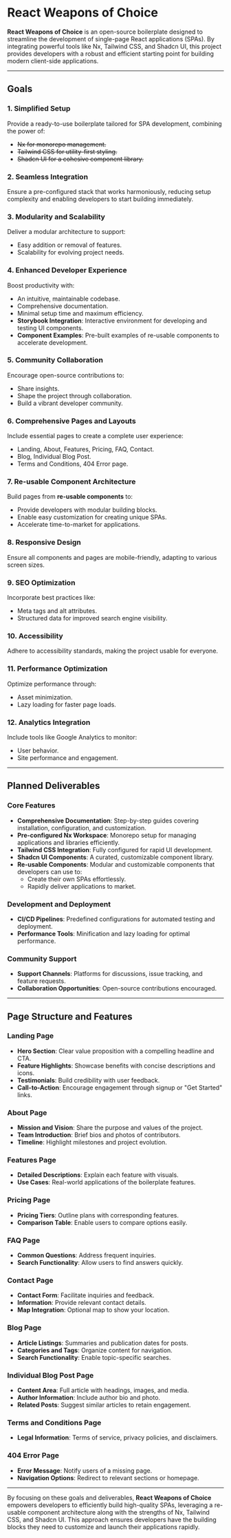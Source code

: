 # React Weapons of Choice

**React Weapons of Choice** is an open-source boilerplate designed to streamline the development of single-page React applications (SPAs). By integrating powerful tools like Nx, Tailwind CSS, and Shadcn UI, this project provides developers with a robust and efficient starting point for building modern client-side applications.

---

## Goals

### 1. Simplified Setup

Provide a ready-to-use boilerplate tailored for SPA development, combining the power of:

- ~~Nx for monorepo management.~~
- ~~Tailwind CSS for utility-first styling.~~
- ~~Shadcn UI for a cohesive component library.~~

### 2. Seamless Integration

Ensure a pre-configured stack that works harmoniously, reducing setup complexity and enabling developers to start building immediately.

### 3. Modularity and Scalability

Deliver a modular architecture to support:

- Easy addition or removal of features.
- Scalability for evolving project needs.

### 4. Enhanced Developer Experience

Boost productivity with:

- An intuitive, maintainable codebase.
- Comprehensive documentation.
- Minimal setup time and maximum efficiency.
- **Storybook Integration**: Interactive environment for developing and testing UI components.
- **Component Examples**: Pre-built examples of re-usable components to accelerate development.

### 5. Community Collaboration

Encourage open-source contributions to:

- Share insights.
- Shape the project through collaboration.
- Build a vibrant developer community.

### 6. Comprehensive Pages and Layouts

Include essential pages to create a complete user experience:

- Landing, About, Features, Pricing, FAQ, Contact.
- Blog, Individual Blog Post.
- Terms and Conditions, 404 Error page.

### 7. Re-usable Component Architecture

Build pages from **re-usable components** to:

- Provide developers with modular building blocks.
- Enable easy customization for creating unique SPAs.
- Accelerate time-to-market for applications.

### 8. Responsive Design

Ensure all components and pages are mobile-friendly, adapting to various screen sizes.

### 9. SEO Optimization

Incorporate best practices like:

- Meta tags and alt attributes.
- Structured data for improved search engine visibility.

### 10. Accessibility

Adhere to accessibility standards, making the project usable for everyone.

### 11. Performance Optimization

Optimize performance through:

- Asset minimization.
- Lazy loading for faster page loads.

### 12. Analytics Integration

Include tools like Google Analytics to monitor:

- User behavior.
- Site performance and engagement.

---

## Planned Deliverables

### Core Features

- **Comprehensive Documentation**: Step-by-step guides covering installation, configuration, and customization.
- **Pre-configured Nx Workspace**: Monorepo setup for managing applications and libraries efficiently.
- **Tailwind CSS Integration**: Fully configured for rapid UI development.
- **Shadcn UI Components**: A curated, customizable component library.
- **Re-usable Components**: Modular and customizable components that developers can use to:
  - Create their own SPAs effortlessly.
  - Rapidly deliver applications to market.

### Development and Deployment

- **CI/CD Pipelines**: Predefined configurations for automated testing and deployment.
- **Performance Tools**: Minification and lazy loading for optimal performance.

### Community Support

- **Support Channels**: Platforms for discussions, issue tracking, and feature requests.
- **Collaboration Opportunities**: Open-source contributions encouraged.

---

## Page Structure and Features

### Landing Page

- **Hero Section**: Clear value proposition with a compelling headline and CTA.
- **Feature Highlights**: Showcase benefits with concise descriptions and icons.
- **Testimonials**: Build credibility with user feedback.
- **Call-to-Action**: Encourage engagement through signup or "Get Started" links.

### About Page

- **Mission and Vision**: Share the purpose and values of the project.
- **Team Introduction**: Brief bios and photos of contributors.
- **Timeline**: Highlight milestones and project evolution.

### Features Page

- **Detailed Descriptions**: Explain each feature with visuals.
- **Use Cases**: Real-world applications of the boilerplate features.

### Pricing Page

- **Pricing Tiers**: Outline plans with corresponding features.
- **Comparison Table**: Enable users to compare options easily.

### FAQ Page

- **Common Questions**: Address frequent inquiries.
- **Search Functionality**: Allow users to find answers quickly.

### Contact Page

- **Contact Form**: Facilitate inquiries and feedback.
- **Information**: Provide relevant contact details.
- **Map Integration**: Optional map to show your location.

### Blog Page

- **Article Listings**: Summaries and publication dates for posts.
- **Categories and Tags**: Organize content for navigation.
- **Search Functionality**: Enable topic-specific searches.

### Individual Blog Post Page

- **Content Area**: Full article with headings, images, and media.
- **Author Information**: Include author bio and photo.
- **Related Posts**: Suggest similar articles to retain engagement.

### Terms and Conditions Page

- **Legal Information**: Terms of service, privacy policies, and disclaimers.

### 404 Error Page

- **Error Message**: Notify users of a missing page.
- **Navigation Options**: Redirect to relevant sections or homepage.

---

By focusing on these goals and deliverables, **React Weapons of Choice** empowers developers to efficiently build high-quality SPAs, leveraging a re-usable component architecture along with the strengths of Nx, Tailwind CSS, and Shadcn UI. This approach ensures developers have the building blocks they need to customize and launch their applications rapidly.
